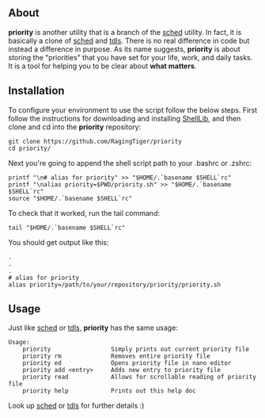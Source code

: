 ## About
**priority** is another utility that is a branch of the [sched](https://raginttiger.github.io/sched/) utility. In fact, it is basically
a clone of [sched](https://raginttiger.github.io/sched/) and [tdls](https://raginttiger.github.io/tdls/). There is no real difference in code
but instead a difference in purpose. As its name suggests, **priority** is
about storing the "priorities" that you have set for your life, work, and daily
tasks. It is a tool for helping you to be clear about **what matters**.

## Installation
To configure your environment to use the script follow the below steps. First
follow the instructions for downloading and installing [ShellLib](https://ragingtiger.github.io/ShellLib/), and then clone and cd into
the **priority** repository:

```
git clone https://github.com/RagingTiger/priority
cd priority/
```

Next you're going to append the shell script path to your .bashrc or .zshrc:

```
printf "\n# alias for priority" >> "$HOME/.`basename $SHELL`rc"
printf "\nalias priority=$PWD/priority.sh" >> "$HOME/.`basename $SHELL`rc"
source "$HOME/.`basename $SHELL`rc"
```

To check that it worked, run the tail command:

```
tail "$HOME/.`basename $SHELL`rc"
```

You should get output like this:

```
.
.
.
# alias for priority
alias priority=/path/to/your/repository/priority/priority.sh
```

## Usage
Just like [sched](https://raginttiger.github.io/sched/) or [tdls](https://raginttiger.github.io/tdls/), **priority** has the same usage:

```
Usage:
    priority                 Simply prints out current priority file
    priority rm              Removes entire priority file
    priority ed              Opens priority file in nano editor
    priority add <entry>     Adds new entry to priority file
    priority read            Allows for scrollable reading of priority file
    priority help            Prints out this help doc
```

Look up [sched](https://raginttiger.github.io/sched/) or [tdls](https://raginttiger.github.io/tdls/) for further details :)
